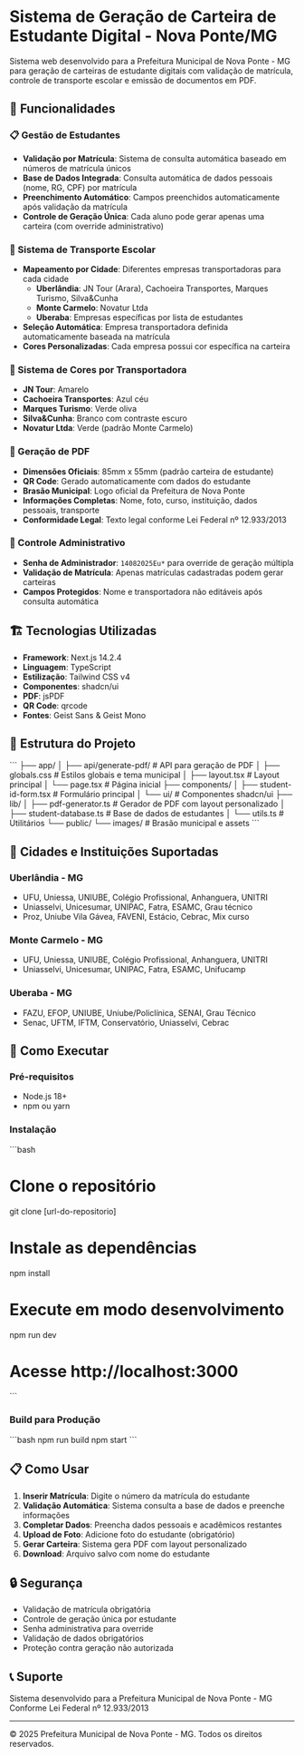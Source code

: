 # Sistema de Geração de Carteira de Estudante Digital - Nova Ponte/MG

Sistema web desenvolvido para a Prefeitura Municipal de Nova Ponte - MG para geração de carteiras de estudante digitais com validação de matrícula, controle de transporte escolar e emissão de documentos em PDF.

## 🚀 Funcionalidades

### 📋 Gestão de Estudantes
- **Validação por Matrícula**: Sistema de consulta automática baseado em números de matrícula únicos
- **Base de Dados Integrada**: Consulta automática de dados pessoais (nome, RG, CPF) por matrícula
- **Preenchimento Automático**: Campos preenchidos automaticamente após validação da matrícula
- **Controle de Geração Única**: Cada aluno pode gerar apenas uma carteira (com override administrativo)

### 🚌 Sistema de Transporte Escolar
- **Mapeamento por Cidade**: Diferentes empresas transportadoras para cada cidade
  - **Uberlândia**: JN Tour (Arara), Cachoeira Transportes, Marques Turismo, Silva&Cunha
  - **Monte Carmelo**: Novatur Ltda
  - **Uberaba**: Empresas específicas por lista de estudantes
- **Seleção Automática**: Empresa transportadora definida automaticamente baseada na matrícula
- **Cores Personalizadas**: Cada empresa possui cor específica na carteira

### 🎨 Sistema de Cores por Transportadora
- **JN Tour**: Amarelo
- **Cachoeira Transportes**: Azul céu
- **Marques Turismo**: Verde oliva
- **Silva&Cunha**: Branco com contraste escuro
- **Novatur Ltda**: Verde (padrão Monte Carmelo)

### 📄 Geração de PDF
- **Dimensões Oficiais**: 85mm x 55mm (padrão carteira de estudante)
- **QR Code**: Gerado automaticamente com dados do estudante
- **Brasão Municipal**: Logo oficial da Prefeitura de Nova Ponte
- **Informações Completas**: Nome, foto, curso, instituição, dados pessoais, transporte
- **Conformidade Legal**: Texto legal conforme Lei Federal nº 12.933/2013

### 🔐 Controle Administrativo
- **Senha de Administrador**: `14082025Eu*` para override de geração múltipla
- **Validação de Matrícula**: Apenas matrículas cadastradas podem gerar carteiras
- **Campos Protegidos**: Nome e transportadora não editáveis após consulta automática

## 🏗️ Tecnologias Utilizadas

- **Framework**: Next.js 14.2.4
- **Linguagem**: TypeScript
- **Estilização**: Tailwind CSS v4
- **Componentes**: shadcn/ui
- **PDF**: jsPDF
- **QR Code**: qrcode
- **Fontes**: Geist Sans & Geist Mono

## 📁 Estrutura do Projeto

\`\`\`
├── app/
│   ├── api/generate-pdf/     # API para geração de PDF
│   ├── globals.css           # Estilos globais e tema municipal
│   ├── layout.tsx           # Layout principal
│   └── page.tsx             # Página inicial
├── components/
│   ├── student-id-form.tsx  # Formulário principal
│   └── ui/                  # Componentes shadcn/ui
├── lib/
│   ├── pdf-generator.ts     # Gerador de PDF com layout personalizado
│   ├── student-database.ts  # Base de dados de estudantes
│   └── utils.ts            # Utilitários
└── public/
    └── images/             # Brasão municipal e assets
\`\`\`

## 🎯 Cidades e Instituições Suportadas

### Uberlândia - MG
- UFU, Uniessa, UNIUBE, Colégio Profissional, Anhanguera, UNITRI
- Uniasselvi, Unicesumar, UNIPAC, Fatra, ESAMC, Grau técnico
- Proz, Uniube Vila Gávea, FAVENI, Estácio, Cebrac, Mix curso

### Monte Carmelo - MG
- UFU, Uniessa, UNIUBE, Colégio Profissional, Anhanguera, UNITRI
- Uniasselvi, Unicesumar, UNIPAC, Fatra, ESAMC, Unifucamp

### Uberaba - MG
- FAZU, EFOP, UNIUBE, Uniube/Policlínica, SENAI, Grau Técnico
- Senac, UFTM, IFTM, Conservatório, Uniasselvi, Cebrac

## 🚀 Como Executar

### Pré-requisitos
- Node.js 18+ 
- npm ou yarn

### Instalação
\`\`\`bash
# Clone o repositório
git clone [url-do-repositorio]

# Instale as dependências
npm install

# Execute em modo desenvolvimento
npm run dev

# Acesse http://localhost:3000
\`\`\`

### Build para Produção
\`\`\`bash
npm run build
npm start
\`\`\`

## 📋 Como Usar

1. **Inserir Matrícula**: Digite o número da matrícula do estudante
2. **Validação Automática**: Sistema consulta a base de dados e preenche informações
3. **Completar Dados**: Preencha dados pessoais e acadêmicos restantes
4. **Upload de Foto**: Adicione foto do estudante (obrigatório)
5. **Gerar Carteira**: Sistema gera PDF com layout personalizado
6. **Download**: Arquivo salvo com nome do estudante

## 🔒 Segurança

- Validação de matrícula obrigatória
- Controle de geração única por estudante
- Senha administrativa para override
- Validação de dados obrigatórios
- Proteção contra geração não autorizada

## 📞 Suporte

Sistema desenvolvido para a Prefeitura Municipal de Nova Ponte - MG
Conforme Lei Federal nº 12.933/2013

---

© 2025 Prefeitura Municipal de Nova Ponte - MG. Todos os direitos reservados.
